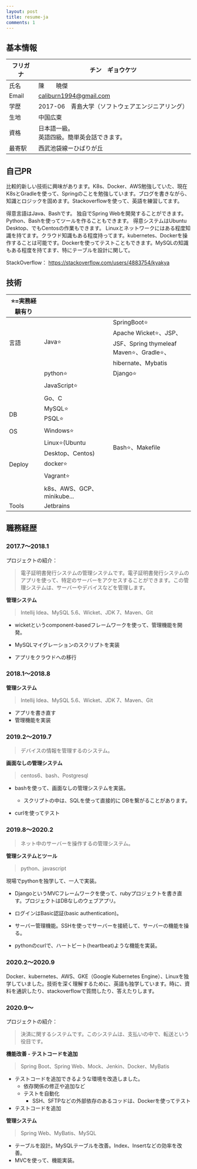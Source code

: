 ```yaml
---
layout: post
title: resume-ja
comments: 1
---
```





## 基本情報

| フリガナ | チン　ギョウケツ                                  |
| -------- | ------------------------------------------------- |
| 氏名     | 陳　　曉傑                                        |
| Email    | caliburn1994@gmail.com                            |
| 学歴     | 2017-06　青島大学（ソフトウェアエンジニアリング） |
| 生地     | 中国広東                                          |
| 資格     | 日本語一級。<br />英語四級。簡単英会話できます。  |
| 最寄駅   | 西武池袋線ーひばりが丘                            |

## 自己PR

比較的新しい技術に興味があります。K8s、Docker、AWS勉強していた、現在K8sとGradleを使って、Springのことを勉強しています。ブログを書きながら、知識とロジックを固めます。Stackoverflowを使って、英語を練習してます。

得意言語はJava、Bashです。 独自でSpring Webを開発することができます。Python、Bashを使ってツールを作ることもできます。 得意システムはUbuntu Desktop、でもCentosの作業もできます。 Linuxとネットワークにはある程度知識を持てます。クラウド知識もある程度持ってます。kubernetes、Dockerを操作することは可能です。Dockerを使ってテストこともできます。MySQLの知識もある程度を持てます、特にテーブルを設計に関して。

StackOverflow： https://stackoverflow.com/users/4883754/kyakya

## 技術

| ⭐=実務経験有り |                                |                                                              |
| -------------- | ------------------------------ | ------------------------------------------------------------ |
| 言語           | Java⭐                          | SpringBoot⭐<br />Apache Wicket⭐、JSP、JSF、Spring thymeleaf<br />Maven⭐、Gradle⭐、hibernate、Mybatis |
|                | python⭐                        | Django⭐                                                      |
|                | JavaScript⭐                    |                                                              |
|                | Go、C                          |                                                              |
| DB             | MySQL⭐<br />PSQL⭐              |                                                              |
| OS             | Windows⭐                       |                                                              |
|                | Linux⭐(Ubuntu Desktop、Centos) | Bash⭐、Makefile                                              |
| Deploy         | docker⭐                        |                                                              |
|                | Vagrant⭐                       |                                                              |
|                | k8s、AWS、GCP、minikube...     |                                                              |
| Tools          | Jetbrains                      |                                                              |

## 職務経歴

### 2017.7～2018.1

プロジェクトの紹介：

> 電子証明書発行システムの管理システムです。電子証明書発行システムのアプリを使って、特定のサーバーをアクセスすることができます。この管理システムは、サーバーやデバイスなどを管理します。

**管理システム**

> Intellij Idea、MySQL 5.6、Wicket、JDK 7、Maven、Git

- wicketというcomponent-basedフレームワークを使って、管理機能を開発。

- MySQLマイグレーションのスクリプトを実装
- アプリをクラウドへの移行

### 2018.1～2018.8

**管理システム**

> Intellij Idea、MySQL 5.6、Wicket、JDK 7、Maven、Git

- アプリを書き直す
- 管理機能を実装

### 2019.2～2019.7

> デバイスの情報を管理するのシステム。

**画面なしの管理システム**

> centos6、bash、Postgresql

- bashを使って、画面なしの管理システムを実装。

  - スクリプトの中は、SQLを使って直接的に DBを繋がることがあります。
- curlを使ってテスト

### 2019.8～2020.2

> ネット中のサーバーを操作するの管理システム。

**管理システムとツール**

> python、javascript

現場でpythonを独学して、一人で実装。

- DjangoというMVCフレームワークを使って、rubyプロジェクトを書き直す。プロジェクトはDBなしのウェブアプリ。

- ログインはBasic認証(basic authentication)。
- サーバー管理機能。SSHを使っでサーバーを接続して、サーバーの機能を操る。
- pythonのcurlで、ハートビート(heartbeat)ような機能を実装。

### 2020.2～2020.9

Docker、kubernetes、AWS、GKE（Google Kubernetes Engine）、Linuxを独学していました。技術を深く理解するために、英語も独学しています。時に、資料を通訳したり、stackoverflowで質問したり、答えたりします。

### 2020.9～

プロジェクトの紹介：

> 決済に関するシステムです。このシステムは、支払いの中で、転送という役目です。

**機能改善 - テストコードを追加**

> Spring Boot、Spring Web、Mock、Jenkin、Docker、MyBatis

- テストコードを追加できるような環境を改造しました。
  - 依存関係の修正や追加など
  - テストを自動化
    - SSH、SFTPなどの外部依存のあるコッドは、Dockerを使ってテスト
- テストコードを追加

**管理システム**

> Spring Web、MyBatis、MySQL

- テーブルを設計。MySQLテーブルを改善。Index、Insertなどの効率を改善。
- MVCを使って、機能実装。